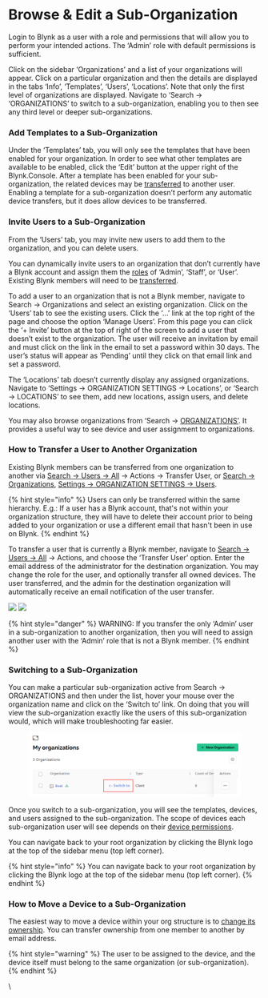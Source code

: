 # Browse & Edit a Sub-Organization

Login to Blynk as a user with a role and permissions that will allow you to perform your intended actions.  The ‘Admin’ role with default permissions is sufficient.

Click on the sidebar ‘Organizations’ and a list of your organizations will appear.  Click on a particular organization and then the details are displayed in the tabs ‘Info’, ‘Templates’, ‘Users’, ‘Locations’.   Note that only the first level of organizations are displayed.  Navigate to ‘Search -> ‘ORGANIZATIONS’ to switch to a sub-organization, enabling you to then see any third level or deeper sub-organizations.

### Add Templates to a Sub-Organization

Under the ‘Templates’ tab, you will only see the templates that have been enabled for your organization.  In order to see what other templates are available to be enabled, click the ‘Edit’ button at the upper right of the Blynk.Console.  After a template has been enabled for your sub-organization, the related devices may be [transferred](https://docs.blynk.io/en/blynk.console/devices/actions-with-devices#move-device-to-another-organization-within-your-hierarchy) to another user.  Enabling a template for a sub-organization doesn’t perform any automatic device transfers, but it does allow devices to be transferred.&#x20;

### Invite Users to a Sub-Organization

From the ‘Users’ tab, you may invite new users to add them to the organization, and you can delete users.

You can dynamically invite users to an organization that don’t currently have a Blynk account and assign them the [roles](https://docs.blynk.io/en/blynk.console/settings/access#roles-and-permissions) of ‘Admin’, ‘Staff’, or ‘User’.  Existing Blynk members will need to be [transferred](browse-and-edit-a-sub-organization.md#how-to-transfer-a-user-to-another-organization).

To add a user to an organization that is not a Blynk member, navigate to Search -> Organizations and select an existing organization.  Click on the ‘Users’ tab to see the existing users.  Click the ‘...’ link at the top right of the page and choose the option ‘Manage Users’.  From this page you can click the ‘+ Invite’ button at the top of right of the screen to add a user that doesn’t exist to the organization. The user will receive an invitation by email and must click on the link in the email to set a password within 30 days. The user’s status will appear as ‘Pending’ until they click on that email link and set a password.

The ‘Locations’ tab doesn’t currently display any assigned organizations.  Navigate to ‘Settings -> ORGANIZATION SETTINGS -> Locations’, or ‘Search -> LOCATIONS’ to see them, add new locations, assign users, and delete locations. &#x20;

You may also browse organizations from ‘Search -> [ORGANIZATIONS’](https://docs.blynk.io/en/blynk.console/search-data).  It provides a useful way to see device and user assignment to organizations.

### How to Transfer a User to Another Organization

Existing Blynk members can be transferred from one organization to another via [Search -> Users -> All](https://docs.blynk.io/en/blynk.console/users/users-list#users-table) -> Actions -> Transfer User, or [Search -> Organizations](https://docs.blynk.io/en/blynk.console/settings/organization-settings/users#hover-options), [Settings -> ORGANIZATION SETTINGS -> Users](https://docs.blynk.io/en/blynk.console/settings/organization-settings/users#hover-options).

{% hint style="info" %}
Users can only be transferred within the same hierarchy. E.g.: If a user has a Blynk account, that's not within your organization structure, they will have to delete their account prior to being added to your organization or use a different email that hasn't been in use on Blynk.&#x20;
{% endhint %}

To transfer a user that is currently a Blynk member, navigate to  [Search -> Users -> All](https://docs.blynk.io/en/blynk.console/users/users-list#users-table) -> Actions, and choose the ‘Transfer User’ option.  Enter the email address of the administrator for the destination organization.  You may change the role for the user, and optionally transfer all owned devices.  The user transferred, and the admin for the destination organization will automatically receive an email notification of the user transfer. &#x20;

![](https://lh6.googleusercontent.com/lheniT04JM8J9tggh3d3aG7aQbwN9s9QHPZ9E7plcDSGeQjkOc6noBEXHYGI\_J6lArBnLYV1oK1gjsrXOTrFB\_9TX8zpM2J06SFqxL3QSr5eNQOHz9\_6A\_bYH9lhMjE9agmtdLtiUsMQRwsjXgrfEiVZHFLD9Val0ulyJXzgJgNuw9FpXzr6EssNN\_vUig)   ![](https://lh5.googleusercontent.com/VR1k0YxzWlflnCNJnJLxTe3x0dy0sa6pbzFiNtsNoQ0CKeZRZI\_K0QN1WlN72k5H60yYeB66qlDR7XgsB3MaDB6Roi6hQPk4\_xRswMEEwnkfxt6t\_tWzmwI4qi3qO8egk7b\_HLxg7ja-NdYZ7HviiIDJcfs13v9e4091OMk1z\_uzoV8PMmEy\_DvAvXVnvQ)

{% hint style="danger" %}
WARNING:  If you transfer the only ‘Admin’ user in a sub-organization to another organization, then you will need to assign another user with the ‘Admin’ role that is not a Blynk member.
{% endhint %}

### Switching to a Sub-Organization

You can make a particular sub-organization active from Search -> ORGANIZATIONS and then under the list, hover your mouse over the organization name and click on the ‘Switch to’ link. On doing that you will view the sub-organization exactly like the users of this sub-organization would, which will make troubleshooting far easier.

<figure><img src="../../.gitbook/assets/switch-to.png" alt=""><figcaption></figcaption></figure>

Once you switch to a sub-organization, you will see the templates, devices, and users assigned to the sub-organization.  The scope of devices each sub-organization user will see depends on their [device permissions](https://docs.blynk.io/en/blynk.console/settings/access#devices).

You can navigate back to your root organization by clicking the Blynk logo at the top of the sidebar menu (top left corner).

{% hint style="info" %}
You can navigate back to your root organization by clicking the Blynk logo at the top of the sidebar menu (top left corner).
{% endhint %}

### How to Move a Device to a Sub-Organization

The easiest way to move a device within your org structure is to [change its ownership](../devices/actions-with-devices.md#device-transfer). You can transfer ownership from one member to another by email address.

{% hint style="warning" %}
The user to be assigned to the device, and the device itself must belong to the same organization (or sub-organization).
{% endhint %}

\



